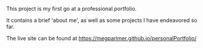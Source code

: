 This project is my first go at a professional portfolio.

It contains a brief 'about me', as well as some projects I have endeavored so far.

The live site can be found at https://megparlmer.github.io/personalPortfolio/
